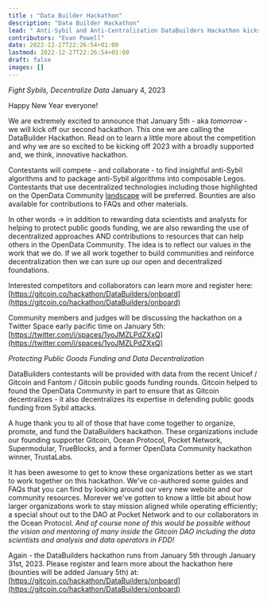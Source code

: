 ```yaml
---
title : "Data Builder Hackathon"
description: "Data Builder Hackathon"
lead: " Anti-Sybil and Anti-Centralization DataBuilders Hackathon kicks off 2023"
contributors: "Evan Powell"
date: 2022-12-27T22:26:54+01:00
lastmod: 2022-12-27T22:26:54+01:00
draft: false
images: []
---
```


*Fight Sybils, Decentralize Data*
January 4, 2023

Happy New Year everyone!

We are extremely excited to announce that January 5th - aka *tomorrow* - we will kick off our second hackathon. This one we are calling the DataBuilder Hackathon. Read on to learn a little more about the competition and why we are so excited to be kicking off 2023 with a broadly supported and, we think, innovative hackathon.  

Contestants will compete - and collaborate - to find insightful anti-Sybil algorithms and to package anti-Sybil algorithms into composable Legos. Contestants that use decentralized technologies including those highlighted on the OpenData Community [landscape](https://opendataforweb3.github.io/docs/landscape/) will be preferred. Bounties are also available for contributions to FAQs and other materials. 

In other words -> in addition to rewarding data scientists and analysts for helping to protect public goods funding, we are also rewarding the use of decentralized approaches AND contributions to resources that can help others in the OpenData Community. The idea is to reflect our values in the work that we do. If we all work together to build communities and reinforce decentralization then we can sure up our open and decentralized foundations.      

Interested competitors and collaborators can learn more and register here:
[https://gitcoin.co/hackathon/DataBuilders/onboard](https://gitcoin.co/hackathon/DataBuilders/onboard)

Community members and judges will be discussing the hackathon on a Twitter Space early pacific time on January 5th:
[https://twitter.com/i/spaces/1yoJMZLPdZXxQ](https://twitter.com/i/spaces/1yoJMZLPdZXxQ)  

*Protecting Public Goods Funding and Data Decentralization*

DataBuilders contestants will be provided with data from the recent Unicef / Gitcoin and Fantom / Gitcoin public goods funding rounds. Gitcoin helped to found the OpenData Community in part to ensure that as Gitcoin decentralizes - it also decentralizes its expertise in defending public goods funding from Sybil attacks.  

A huge thank you to all of those that have come together to organize, promote, and fund the DataBuilders hackathon.  These organizations include our founding supporter Gitcoin, Ocean Protocol, Pocket Network, Supermodular, TrueBlocks, and a former OpenData Community hackathon winner, TrustaLabs. 

It has been awesome to get to know these organizations better  as we start to work together on this hackathon.  We've co-authored some guides and FAQs that you can find by looking around our very new website and our community resources. Morever we've gotten to know a little bit about how larger organizations work to stay mission aligned while operating efficiently; a special shout out to the DAO at Pocket Network and to our collaborators in the Ocean Protocol. *And of course none of this would be possible without the vision and mentoring of many inside the Gitcoin DAO including the data scientists and analysis and data operators in FDD!*   

Again - the DataBuilders hackathon runs from January 5th through January 31st, 2023. Please register and learn more about the hackathon here (bounties will be added January 5th) at: [https://gitcoin.co/hackathon/DataBuilders/onboard](https://gitcoin.co/hackathon/DataBuilders/onboard)
